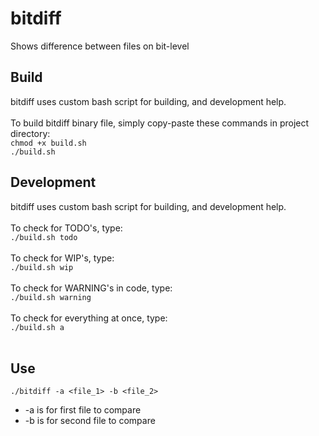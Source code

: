 # bitdiff
Shows difference between files on bit-level

## Build
bitdiff uses custom bash script for building, and development help. <br /><br />
To build bitdiff binary file, simply copy-paste these commands in project directory:<br />
`chmod +x build.sh` <br />
`./build.sh`

## Development
bitdiff uses custom bash script for building, and development help. <br /><br />
To check for TODO's, type:<br />
`./build.sh todo`<br /><br />
To check for WIP's, type:<br />
`./build.sh wip`<br /><br />
To check for WARNING's in code, type:<br />
`./build.sh warning`<br /><br />
To check for everything at once, type:<br />
`./build.sh a`<br /><br />

## Use
`./bitdiff -a <file_1> -b <file_2>`
<br />
 - -a is for first file to compare<br />
 - -b is for second file to compare<br />

